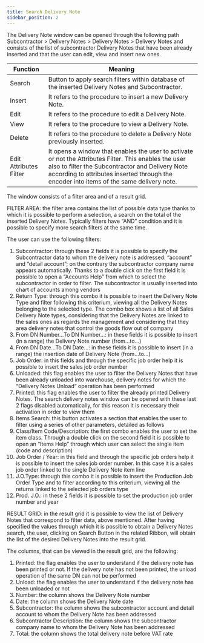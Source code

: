 ```yaml
---
title: Search Delivery Note
sidebar_position: 2
---
```


The Delivery Note window can be opened through the following path Subcontractor > Delivery Notes > Delivery Notes > Delivery Notes and consists of the list of subcontractor Delivery Notes that have been already inserted and that the user can edit, view and insert new ones.



| Function | Meaning |
| --- | --- |
| Search | Button to apply search filters within database of the inserted Delivery Notes and Subcontractor. |
| Insert | It refers to the procedure to insert a new Delivery Note. |
| Edit | It refers to the procedure to edit a Delivery Note. |
| View | It refers to the procedure to view a Delivery Note. |
| Delete | It refers to the procedure to delete a Delivery Note previously inserted. |
| Edit Attributes Filter | It opens a window that enables the user to activate or not the Attributes Filter. This enables the user also to filter the Subcontractor and Delivery Note according to attributes inserted through the encoder into items of the same delivery note. |

The window consists of a filter area and of a result grid.

FILTER AREA: the filter area contains the list of possible data type thanks to which it is possible to perform a selection, a search on the total of the inserted Delivery Notes. Typically filters have “AND” condition and it is possible to specify more search filters at the same time.

The user can use the following filters:


 1. Subcontractor: through these 2 fields it is possible to specify the Subcontractor data to whom the delivery note is addressed: “account” and “detail account”; on the contrary the subcontractor company name appears automatically. Thanks to a double click on the first field it is possible to open a “Accounts Help” from which to select the subcontractor in order to filter. The subcontractor is usually inserted into chart of accounts among vendors
 2. Return Type: through this combo it is possible to insert the Delivery Note Type and filter following this criterium, viewing all the Delivery Notes belonging to the selected type. The combo box shows a list of all Sales Delivery Note types, considering that the Delivery Notes are linked to the sales ones as regards the management and considering that they area delivery notes that control the goods flow out of company
 3. From DN Number…To DN Number…: in these fields it is possible to insert (in a range) the Delivery Note number (from…to…)
 4. From DN Date…To DN Date…: in these fields it is possible to insert (in a range) the insertion date of Delivery Note (from…to…)
 5. Job Order: in this fields and through the specific job order help it is possible to insert the sales job order number
 6. Unloaded: this flag enables the user to filter the Delivery Notes that have been already unloaded into warehouse, delivery notes for which the “Delivery Notes Unload” operation has been performed
 7. Printed: this flag enables the user to filter the already printed Delivery Notes. The search delivery notes window can be opened with these last 2 flags disabled automatically, for this reason it is necessary their activation in order to view them
 8. Items Search: this button activates a section that enables the user to filter using a series of other parameters, detailed as follows
 9. Class/Item Code/Description: the first combo enables the user to set the item class. Through a double click on the second field it is possible to open an “Items Help” through which user can select the single item (code and description)
 10. Job Order / Year: in this field and through the specific job orders help it is possible to insert the sales job order number. In this case it is a sales job order linked to the single Delivery Note item line
 11. J.O.Type: through this combo it is possible to insert the Production Job Order Type and to filter according to this criterium, viewing all the returns linked to the selected job orders type
 12. Prod. J.O.: in these 2 fields it is possible to set the production job order number and year

RESULT GRID: in the result grid it is possible to view the list of Delivery Notes that correspond to filter data, above mentioned. After having specified the values through which it is possible to obtain a Delivery Notes search, the user, clicking on Search Button in the related Ribbon, will obtain the list of the desired Delivery Notes into the result grid.

The columns, that can be viewed in the result grid, are the following:


 1. Printed: the flag enables the user to understand if the delivery note has been printed or not. If the delivery note has not been printed, the unload operation of the same DN can not be performed
 2. Unload: the flag enables the user to understand if the delivery note has been unloaded or not
 3. Number: the column shows the Delivery Note number
 4. Date: the column shows the Delivery Note date
 5. Subcontractor: the column shows the subcontractor account and detail account to whom the Delivery Note has been addressed
 6. Subcontractor Description: the column shows the subcontractor company name to whom the Delivery Note has been addressed
 7. Total: the column shows the total delivery note before VAT rate






